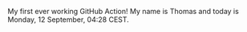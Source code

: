 My first ever working GitHub Action!
My name is Thomas and today is Monday, 12 September, 04:28 CEST. 
